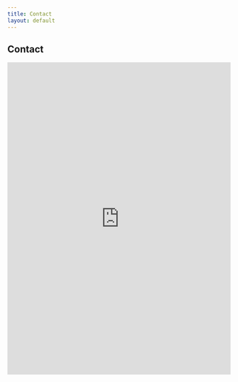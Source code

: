 ```yaml
---
title: Contact
layout: default
---
```

<div class="row content-row bg-dark">
  <div class="col">
  <h2>Contact</h2>
    <div id="googleblock" class="google-embed" style="height:705px !important;"><iframe src="https://docs.google.com/spreadsheet/embeddedform?bc=transparent&amp;f=%2522Lucida%2BGrande%2522%252C%2522Lucida%2BSans%2BUnicode%2522%252Csans-serif&amp;hl=en&amp;htc=%2523999999&amp;key=0AvUXUVkEJA5ZdE5JaEFmbTVNRjV6R3VlMExYYUZrMXc&amp;lc=%2523ffffff&amp;pli=1&amp;tc=%2523ffffff&amp;ttl=0" width="100%" height="705" title="Contact Information Form" allowtransparency="true" frameborder="0" marginheight="0" marginwidth="0" id="900465893"></iframe></div>
  </div>
</div>